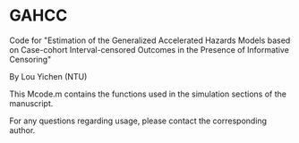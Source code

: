 # GAHCC

Code for "Estimation of the Generalized Accelerated Hazards Models based on Case-cohort Interval-censored Outcomes in the Presence of Informative Censoring"

By Lou Yichen (NTU)

This Mcode.m contains the functions used in the simulation sections of the manuscript.

For any questions regarding usage, please contact the corresponding author.
